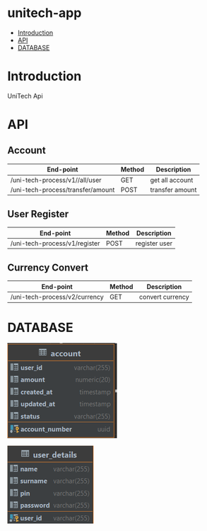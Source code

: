 # unitech-app

- [Introduction](#introduction)
- [API](#api)
- [DATABASE](#database)

# Introduction

UniTech Api

# API

## Account

| End-point                         | Method | Description     |
|-----------------------------------|--------|-----------------|
| /uni-tech-process/v1//all/user    | GET    | get all account |
| /uni-tech-process/transfer/amount | POST   | transfer amount |

## User Register

| End-point                     | Method | Description   |
|-------------------------------|--------|---------------|
| /uni-tech-process/v1/register | POST   | register user |

## Currency Convert

| End-point                     | Method | Description      |
|-------------------------------|--------|------------------|
| /uni-tech-process/v2/currency | GET    | convert currency |


# DATABASE

![img.png](docs/img.png)

![img_1.png](docs/img_1.png)



